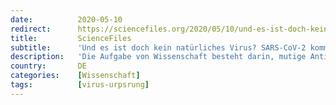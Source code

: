 ```yaml
---
date:          2020-05-10
redirect:      https://sciencefiles.org/2020/05/10/und-es-ist-doch-kein-naturliches-virus-sars-cov-2-kommt-uns-chinesisch-vor/
title:         ScienceFiles
subtitle:      'Und es ist doch kein natürliches Virus? SARS-CoV-2 kommt uns chinesisch vor …'
description:   'Die Aufgabe von Wissenschaft besteht darin, mutige Antizipationen aufzustellen und zu prüfen. Sir Karl Raimund Popper hat es gesagt. Erkenntnis gewinnt man nicht dadurch, dass man Groschenromanforschung betreibt, wie wir das an mehreren Beispielen bereits dargestellt haben, sondern dadurch, Neues zu denken und das Neue zu prüfen, ohne Rücksicht auf politische Empfindlichkeiten, Ideologie und Ismen…'
country:       DE
categories:    [Wissenschaft]
tags:          [virus-urpsrung]
---
```

